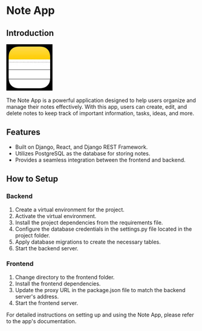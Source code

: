 # Note App

## Introduction
![Note App Logo](note-app-logo.png)

The Note App is a powerful application designed to help users organize and manage their notes effectively. With this app, users can create, edit, and delete notes to keep track of important information, tasks, ideas, and more.

## Features
- Built on Django, React, and Django REST Framework.
- Utilizes PostgreSQL as the database for storing notes.
- Provides a seamless integration between the frontend and backend.

## How to Setup
### Backend
1. Create a virtual environment for the project.
2. Activate the virtual environment.
3. Install the project dependencies from the requirements file.
4. Configure the database credentials in the settings.py file located in the project folder.
5. Apply database migrations to create the necessary tables.
6. Start the backend server.

### Frontend
1. Change directory to the frontend folder.
2. Install the frontend dependencies.
3. Update the proxy URL in the package.json file to match the backend server's address.
4. Start the frontend server.

For detailed instructions on setting up and using the Note App, please refer to the app's documentation.

